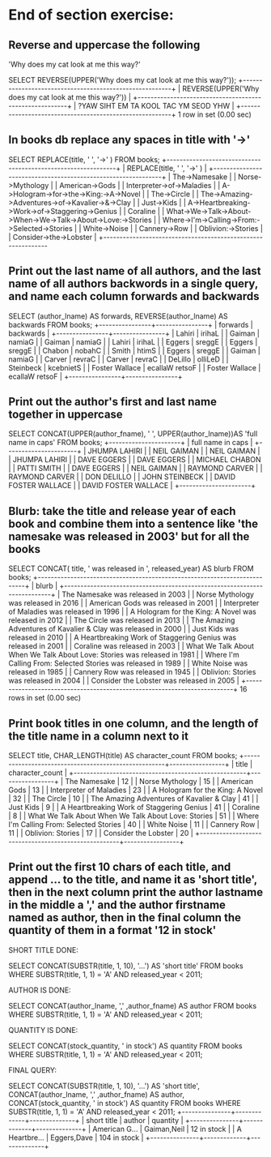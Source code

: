 # End of section exercise:

## Reverse and uppercase the following

'Why does my cat look at me this way?'

SELECT REVERSE(UPPER('Why does my cat look at me this way?'));
+--------------------------------------------------------+
| REVERSE(UPPER('Why does my cat look at me this way?')) |
+--------------------------------------------------------+
| ?YAW SIHT EM TA KOOL TAC YM SEOD YHW                   |
+--------------------------------------------------------+
1 row in set (0.00 sec)

## In books db replace any spaces in title with '->'

SELECT REPLACE(title, ' ', '->' ) FROM books;
+--------------------------------------------------------------+
| REPLACE(title, ' ', '->' )                                   |
+--------------------------------------------------------------+
| The->Namesake                                                |
| Norse->Mythology                                             |
| American->Gods                                               |
| Interpreter->of->Maladies                                    |
| A->Hologram->for->the->King:->A->Novel                       |
| The->Circle                                                  |
| The->Amazing->Adventures->of->Kavalier->&->Clay              |
| Just->Kids                                                   |
| A->Heartbreaking->Work->of->Staggering->Genius               |
| Coraline                                                     |
| What->We->Talk->About->When->We->Talk->About->Love:->Stories |
| Where->I'm->Calling->From:->Selected->Stories                |
| White->Noise                                                 |
| Cannery->Row                                                 |
| Oblivion:->Stories                                           |
| Consider->the->Lobster                                       |
+-------------------------------------------------------------

## Print out the last name of all authors, and the last name of all authors backwords in a single query, and name each column forwards and backwards 

SELECT (author_lname) AS forwards, REVERSE(author_lname) AS backwards FROM books;
+----------------+----------------+
| forwards       | backwards      |
+----------------+----------------+
| Lahiri         | irihaL         |
| Gaiman         | namiaG         |
| Gaiman         | namiaG         |
| Lahiri         | irihaL         |
| Eggers         | sreggE         |
| Eggers         | sreggE         |
| Chabon         | nobahC         |
| Smith          | htimS          |
| Eggers         | sreggE         |
| Gaiman         | namiaG         |
| Carver         | revraC         |
| Carver         | revraC         |
| DeLillo        | olliLeD        |
| Steinbeck      | kcebnietS      |
| Foster Wallace | ecallaW retsoF |
| Foster Wallace | ecallaW retsoF |
+----------------+----------------+

## Print out the author's first and last name together in uppercase 


SELECT CONCAT(UPPER(author_fname), ' ', UPPER(author_lname))AS  'full name in caps' FROM books;
+----------------------+
| full name in caps    |
+----------------------+
| JHUMPA LAHIRI        |
| NEIL GAIMAN          |
| NEIL GAIMAN          |
| JHUMPA LAHIRI        |
| DAVE EGGERS          |
| DAVE EGGERS          |
| MICHAEL CHABON       |
| PATTI SMITH          |
| DAVE EGGERS          |
| NEIL GAIMAN          |
| RAYMOND CARVER       |
| RAYMOND CARVER       |
| DON DELILLO          |
| JOHN STEINBECK       |
| DAVID FOSTER WALLACE |
| DAVID FOSTER WALLACE |
+----------------------+

## Blurb: take the title and release year of each book and combine them into a sentence like 'the namesake was released in 2003' but for all the books

SELECT CONCAT( title, ' was released in ', released_year) AS blurb FROM books;
+--------------------------------------------------------------------------+
| blurb                                                                    |
+--------------------------------------------------------------------------+
| The Namesake was released in 2003                                        |
| Norse Mythology was released in 2016                                     |
| American Gods was released in 2001                                       |
| Interpreter of Maladies was released in 1996                             |
| A Hologram for the King: A Novel was released in 2012                    |
| The Circle was released in 2013                                          |
| The Amazing Adventures of Kavalier & Clay was released in 2000           |
| Just Kids was released in 2010                                           |
| A Heartbreaking Work of Staggering Genius was released in 2001           |
| Coraline was released in 2003                                            |
| What We Talk About When We Talk About Love: Stories was released in 1981 |
| Where I'm Calling From: Selected Stories was released in 1989            |
| White Noise was released in 1985                                         |
| Cannery Row was released in 1945                                         |
| Oblivion: Stories was released in 2004                                   |
| Consider the Lobster was released in 2005                                |
+--------------------------------------------------------------------------+
16 rows in set (0.00 sec)

## Print book titles in one column, and the length of the title name in a column next to it


SELECT title, CHAR_LENGTH(title) AS character_count FROM books;
+-----------------------------------------------------+-----------------+
| title                                               | character_count |
+-----------------------------------------------------+-----------------+
| The Namesake                                        |              12 |
| Norse Mythology                                     |              15 |
| American Gods                                       |              13 |
| Interpreter of Maladies                             |              23 |
| A Hologram for the King: A Novel                    |              32 |
| The Circle                                          |              10 |
| The Amazing Adventures of Kavalier & Clay           |              41 |
| Just Kids                                           |               9 |
| A Heartbreaking Work of Staggering Genius           |              41 |
| Coraline                                            |               8 |
| What We Talk About When We Talk About Love: Stories |              51 |
| Where I'm Calling From: Selected Stories            |              40 |
| White Noise                                         |              11 |
| Cannery Row                                         |              11 |
| Oblivion: Stories                                   |              17 |
| Consider the Lobster                                |              20 |
+-----------------------------------------------------+-----------------+

## Print out the first 10 chars of each title, and append ... to the title, and name it as 'short title', then in the next column print the author lastname in the middle a ',' and the author firstname named as author, then in the final column the quantity of them in a format '12 in stock'

SHORT TITLE DONE:

SELECT CONCAT(SUBSTR(title, 1, 10), '...') AS 'short title'
FROM books  WHERE SUBSTR(title, 1, 1) = 'A' AND released_year < 2011;


AUTHOR IS DONE:

SELECT CONCAT(author_lname, ',' ,author_fname) AS author
FROM books  WHERE SUBSTR(title, 1, 1) = 'A' AND released_year < 2011;


QUANTITY IS DONE:

SELECT CONCAT(stock_quantity, ' in stock') AS quantity FROM books  WHERE SUBSTR(title, 1, 1) = 'A' AND released_year < 2011;

FINAL QUERY:


SELECT CONCAT(SUBSTR(title, 1, 10), '...') AS 'short title', CONCAT(author_lname, ',' ,author_fname) AS author, CONCAT(stock_quantity, ' in stock') AS quantity FROM books  WHERE SUBSTR(title, 1, 1) = 'A' AND released_year < 2011;
+---------------+-------------+--------------+
| short title   | author      | quantity     |
+---------------+-------------+--------------+
| American G... | Gaiman,Neil | 12 in stock  |
| A Heartbre... | Eggers,Dave | 104 in stock |
+---------------+-------------+--------------+
